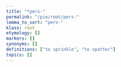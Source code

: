 ```yaml
---
title: "*pers-"
permalink: "/pie/root/pers-"
lemma_to_sort: "pers-"
klass: root
etymology: []
markers: []
synonyms: []
definitions: ["to sprinkle", "to spatter"]
topics: []
---
```


